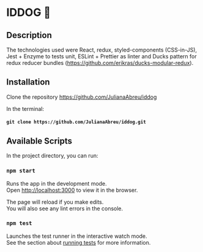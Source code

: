 # IDDOG :dog:

## Description
The technologies used were React, redux, styled-components (CSS-in-JS), Jest + Enzyme to tests unit, ESLint + Prettier as linter and Ducks pattern for redux reducer bundles (https://github.com/erikras/ducks-modular-redux).

## Installation
Clone the repository https://github.com/JulianaAbreu/iddog

In the terminal:
#### `git clone https://github.com/JulianaAbreu/iddog.git`

## Available Scripts

In the project directory, you can run:

### `npm start`

Runs the app in the development mode.<br>
Open [http://localhost:3000](http://localhost:3000) to view it in the browser.

The page will reload if you make edits.<br>
You will also see any lint errors in the console.

### `npm test`

Launches the test runner in the interactive watch mode.<br>
See the section about [running tests](https://facebook.github.io/create-react-app/docs/running-tests) for more information.

